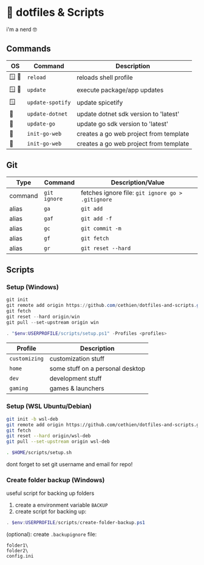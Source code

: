 # :page_facing_up: dotfiles & Scripts

i'm a nerd :nerd_face:

## Commands

| OS    | Command          | Description                            |
| ----- | ---------------- | -------------------------------------- |
| 🪟 🐧 | `reload`         | reloads shell profile                  |
| 🪟 🐧 | `update`         | execute package/app updates            |
| 🪟    | `update-spotify` | update spicetify                       |
| 🐧    | `update-dotnet`  | update dotnet sdk version to 'latest'  |
| 🐧    | `update-go`      | update go sdk version to 'latest'      |
| 🐧    | `init-go-web`    | creates a go web project from template |
| 🐧    | `init-go-web`    | creates a go web project from template |

## Git

| Type    | Command      | Description/Value                                 |
| ------- | ------------ | ------------------------------------------------- |
| command | `git ignore` | fetches ignore file: `git ignore go > .gitignore` |
| alias   | `ga`         | `git add`                                         |
| alias   | `gaf`        | `git add -f`                                      |
| alias   | `gc`         | `git commit -m`                                   |
| alias   | `gf`         | `git fetch`                                       |
| alias   | `gr`         | `git reset --hard`                                |

## Scripts

### Setup (Windows)

```powershell
git init
git remote add origin https://github.com/cethien/dotfiles-and-scripts.git
git fetch
git reset --hard origin/win
git pull --set-upstream origin win

. "$env:USERPROFILE/scripts/setup.ps1" -Profiles <profiles>
```

| Profile       | Description                      |
| ------------- | -------------------------------- |
| `customizing` | customization stuff              |
| `home`        | some stuff on a personal desktop |
| `dev`         | development stuff                |
| `gaming`      | games & launchers                |

### Setup (WSL Ubuntu/Debian)

```bash
git init -b wsl-deb
git remote add origin https://github.com/cethien/dotfiles-and-scripts.git
git fetch
git reset --hard origin/wsl-deb
git pull --set-upstream origin wsl-deb

. $HOME/scripts/setup.sh
```

dont forget to set git username and email for repo!

### Create folder backup (Windows)

useful script for backing up folders

1. create a environment variable `BACKUP`
2. create script for backing up:

```powershell
. $env:USERPROFILE/scripts/create-folder-backup.ps1
```

(optional): create `.backupignore` file:

```plaintext
folder1\
folder2\
config.ini
```
